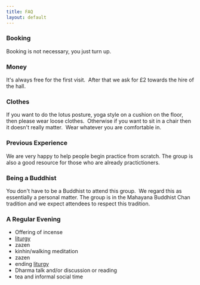 ```yaml
---
title: FAQ
layout: default
---
```


### Booking
Booking is not necessary, you just turn up.


### Money

It's always free for the first visit.  After that we ask for £2 towards the
hire of the hall.


### Clothes 

If you want to do the lotus posture, yoga style on a cushion on the floor, then
please wear loose clothes.  Otherwise if you want to sit in a chair then it
doesn't really matter.  Wear whatever you are comfortable in.


### Previous Experience 

We are very happy to help people begin practice from scratch. The group is also
a good resource for those who are already practictioners.


### Being a Buddhist 

You don't have to be a Buddhist to attend this group.  We regard this as
essentially a personal matter. The group is in the Mahayana Buddhist Chan
tradition and we expect attendees to respect this tradition.


### A Regular Evening

* Offering of incense
* [liturgy](/pages/liturgy/)
* zazen
* kinhin/walking meditation
* zazen
* ending [liturgy](/pages/liturgy/)
* Dharma talk and/or discussion or reading
* tea and informal social time
